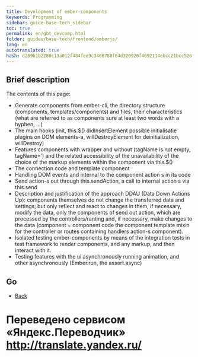 ```yaml
--- 
title: Development of ember-components 
keywords: Programming 
sidebar: guide-base-tech_sidebar 
toc: true 
permalink: en/gbt_devcomp.html 
folder: guides/base-tech/frontend/emberjs/ 
lang: en 
autotranslated: true 
hash: d289b1b2280c13a012f484fee9c3408788f64d320926f4692114ebcc21bcc526 
--- 
```


## Brief description 

The contents of this page: 

* Generate components from ember-cli, the directory structure (components, templates/components) and files, their characteristics (what are referred to as components sure at least two words with a hyphen, ...) 
* The main hooks (init, this.$() didInsertElement possible initialisatie plugins on DOM elements-a, willDestroyElement for deinitialization, willDestroy) 
* Features components with wrapper and without (tagName is not empty, tagName=’) and the related accessibility of the unavailability of the choice of the markup elements within the component via this.$() 
* The connection code and template component 
* Handling DOM events and internal to the component action s in its code 
* Send action-s out through this.sendAction, a call to internal action s via this.send 
* Description and justification of the approach DDAU (Data Down Actions Up): components themselves do not change the transferred data and settings, but only reflect and react to changes in them, if necessary, modify the data, only the components of send out action, which are processed by the controllers/ranting and, if necessary, make changes to the data (component = component code the component template mixin for the controller or routes containing handlers action-s component). 
* Isolated testing ember-components by means of the integration tests in test framework to render components, and any markup, and then interact with it. 
* Testing features with the ui asynchronously running animation, and other asynchronously (Ember.run, the assert.async) 

## Go 

* [Back](gbt_emberjs.html)


 # Переведено сервисом «Яндекс.Переводчик» http://translate.yandex.ru/
